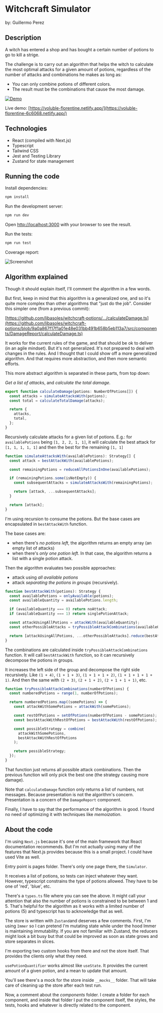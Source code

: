 # Witchcraft Simulator

by: Guillermo Perez

## Description

A witch has entered a shop and has bought a certain number of potions to go to kill a strige.

The challenge is to carry out an algorithm that helps the witch to calculate the most optimal attacks for a given amount of potions, regardless of the number of attacks and combinations he makes as long as:

- You can only combine potions of different colors.
- The result must be the combinations that cause the most damage.

[![Demo](https://github.com/libasoles/witchcraft-potions/blob/main/public/screenshot.png)](https://voluble-florentine-6c6068.netlify.app/)

Live demo: [https://voluble-florentine.netlify.app/](https://voluble-florentine-6c6068.netlify.app/)

## Technologies

- React (compiled with Next.js)
- Typescript
- Tailwind CSS
- Jest and Testing Library
- Zustand for state management

## Running the code

Install dependencies:

```bash
npm install
```

Run the development server:

```bash
npm run dev
```

Open [http://localhost:3000](http://localhost:3000) with your browser to see the result.

Run the tests:

```bash
npm run test
```

Coverage report:

![Screenshot](https://github.com/libasoles/witchcraft-potions/blob/main/public/coverage.png)

## Algorithm explained

Though it should explain itself, I'll comment the algorithm in a few words.

But first, keep in mind that this algorithm is a generalized one, and so it's quite more complex than other algorithms that "just do the job". Consider this simpler one (from a previous commit):

[https://github.com/libasoles/witchcraft-potions/.../calculateDamage.ts](https://github.com/libasoles/witchcraft-potions/blob/9a0a867f17f1a01e48e031bb491b658b5eb113a7/src/components/DamageReport/calculateDamage.ts)

It works for the current rules of the game, and that should be ok to deliver (in an agile mindset). But it's not generalized. It's not prepared to deal with changes in the rules. And I thought that I could show off a more generalized algorithm. And that requires more abstraction, and then more semantic efforts.

This more abstract algorithm is separated in these parts, from top down:

*Get a list of attack*s, and *calculate the total damage*.

```javascript
export function calculateDamage(potions: NumberOfPotions[]) {
  const attacks = simulateAttacksWith(potions);
  const total = calculateTotalDamage(attacks);

  return {
    attacks,
    total,
  };
}
```

Recursively calculate attacks for a given list of potions.
E.g.: for `availablePotions` being `[1, 2, 2, 1, 1]`, it will calculate the best attack for `[1, 1, 1, 1, 1]` and then the best for the remaining `[1, 1]`

```javascript
function simulateAttacksWith(availablePotions): Strategy[] {
  const attack = bestAttackWith(availablePotions);

  const remainingPotions = reduceAllPotionsInOne(availablePotions);

  if (remainingPotions.some(isNotEmpty)) {
    const subsequentAttacks = simulateAttacksWith(remainingPotions);

    return [attack, ...subsequentAttacks];
  }

  return [attack];
}
```

I'm using recursion to consume the potions. But the base cases are encapsulated in `bestAttackWith` function.

The base cases are:

- when there's *no potions left*, the algorithm returns an empty array (an empty list of attacks)
- when there's *only one potion left*. In that case, the algorithm returns a list with a single potion attack.

Then the algorithm evaluates two possible approaches:

- attack using *all available potions*
- attack *separating the potions in groups* (recursively).

```javascript
function bestAttackWith(potions): Strategy {
  const availablePotions = onlyAvailable(potions);
  const availableQuantity = availablePotions.length;

  if (availableQuantity === 0) return noAttack;
  if (availableQuantity === 1) return singlePotionAttack;

  const attackUsingAllPotions = attackWith(availableQuantity);
  const otherPossibleAttacks = tryPossibleAttackCombinations(availableQuantity);

  return [attackUsingAllPotions, ...otherPossibleAttacks].reduce(bestAttack);
}
```

The combinations are calculated inside `tryPossibleAttackCombinations` function. It will call `bestAttackWith` function, so it can recursively decompose the potions in groups.

It increases the left side of the group and decompose the right side recursively. Like `(1 + 4)`, `(1 + 1 + 3)`, `(1 + 1 + 1 + 2)`, `(1 + 1 + 1 + 1 + 1)`. And then the same with `(2 + 3)`, `(2 + 1 + 2)`, `(2 + 1 + 1 + 1)`, etc.

```javascript
function tryPossibleAttackCombinations(numberOfPotions) {
  const numberedPotions = range(1, numberOfPotions);

  return numberedPotions.map((somePotions) => {
    const attackWithSomePotions = attackWith(somePotions);

    const restOfPotions = setOfPotions(numberOfPotions - somePotions);
    const bestAttackWithRestOfPotions = bestAttackWith(restOfPotions);

    const possibleStrategy = combine(
      attackWithSomePotions,
      bestAttackWithRestOfPotions
    );

    return possibleStrategy;
  });
}
```

That function just returns all possible attack combinations. Then the previous function will only pick the best one (the strategy causing more damage).

Note that `calculateDamage` function only returns a list of numbers, not messages. Because presentation is not the algorithm's concern. Presentation is a concern of the `DamageReport` component.

Finally, I have to say that the performance of the algorithm is good. I found no need of optimizing it with techniques like *memoization*.

## About the code

I'm using `Next.js` because it's one of the main framework that React documentation recommends. But I'm not actually using many of the features that Next.js provides because this is a small project. I could have used Vite as well.

Entry point is pages folder. There's only one page there, the `Simulator`.

It receives a list of potions, so tests can inject whatever they want. However, typescript constrains the type of potions allowed. They have to be one of 'red', 'blue', etc.

There's a `types.ts` file where you can see the above. It might call your attention that also the number of potions is constrained to be between 1 and 5. That's helpful for the algorithm as it works with a limited number of potions (5) and typescript has to acknowledge that as well.

The store is written with `Zustand`and deserves a few comments. First, I'm using `Immer` so I can pretend I'm mutating state while under the hood Immer is maintaining immutability. If you are not familiar with Zustand, the reducers might look a bit busy but that could be improved as soon as state grows and store separates in slices.

I'm exporting two custom hooks from there and not the store itself. That provides the clients only what they need.

`usePotionQuantifier` works almost like `useState`. It provides the current amount of a given potion, and a mean to update that amount.

You'll see there's a mock for the store inside `__mocks__` folder. That will take care of cleaning up the store after each test run.

Now, a comment about the *components* folder. I create a folder for each component, and inside that folder I put the component itself, the styles, the tests, hooks and whatever is directly related to the component.
